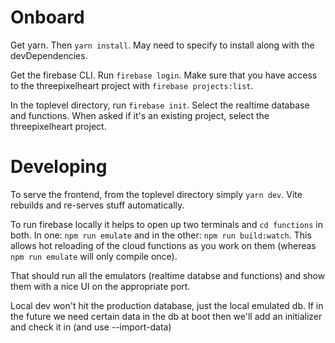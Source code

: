 # Onboard

Get yarn. Then `yarn install`. May need to specify to install along with the devDependencies.

Get the firebase CLI. Run `firebase login`. Make sure that you have access to the threepixelheart project with `firebase projects:list`.

In the toplevel directory, run `firebase init`. Select the realtime database and functions. When asked if it's an existing project, select the threepixelheart project.

# Developing

To serve the frontend, from the toplevel directory simply `yarn dev`. Vite rebuilds and re-serves stuff automatically.

To run firebase locally it helps to open up two terminals and `cd functions` in both.
In one: `npm run emulate` and in the other: `npm run build:watch`. This allows hot reloading of the cloud functions as you work on them (whereas `npm run emulate` will only compile once).

That should run all the emulators (realtime databse and functions) and show them with a nice UI on the appropriate port.

Local dev won't hit the production database, just the local emulated db. If in the future we need certain data in the db at boot then we'll add an initializer and check it in (and use --import-data)
